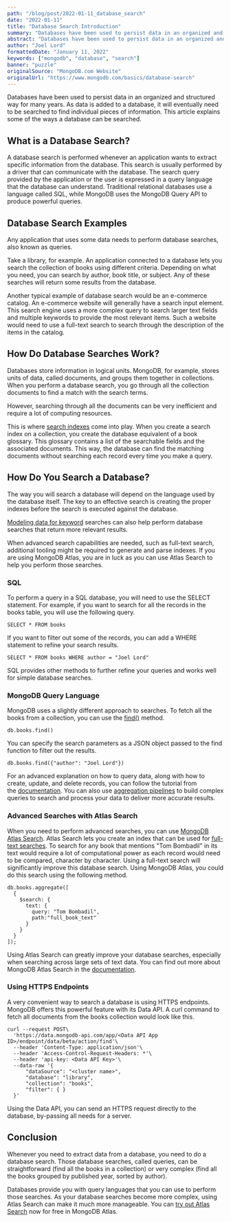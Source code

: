 ```yaml
---
path: "/blog/post/2022-01-11_database_search"
date: "2022-01-11"
title: "Database Search Introduction"
summary: "Databases have been used to persist data in an organized and structured way for many years. As data is added to a database, it will eventually need to be searched to find individual pieces of information. This article explains some of the ways a database can be searched."
abstract: "Databases have been used to persist data in an organized and structured way for many years. As data is added to a database, it will eventually need to be searched to find individual pieces of information. This article explains some of the ways a database can be searched."
author: "Joel Lord"
formattedDate: "January 11, 2022"
keywords: ["mongodb", "database", "search"]
banner: "puzzle"
originalSource: "MongoDB.com Website"
originalUrl: "https://www.mongodb.com/basics/database-search"
---
```

Databases have been used to persist data in an organized and structured way for many years. As data is added to a database, it will eventually need to be searched to find individual pieces of information. This article explains some of the ways a database can be searched.

What is a Database Search?
--------------------------

A database search is performed whenever an application wants to extract specific information from the database. This search is usually performed by a driver that can communicate with the database. The search query provided by the application or the user is expressed in a query language that the database can understand. Traditional relational databases use a language called SQL, while MongoDB uses the MongoDB Query API to produce powerful queries.

Database Search Examples
------------------------

Any application that uses some data needs to perform database searches, also known as queries.

Take a library, for example. An application connected to a database lets you search the collection of books using different criteria. Depending on what you need, you can search by author, book title, or subject. Any of these searches will return some results from the database.

Another typical example of database search would be an e-commerce catalog. An e-commerce website will generally have a search input element. This search engine uses a more complex query to search larger text fields and multiple keywords to provide the most relevant items. Such a website would need to use a full-text search to search through the description of the items in the catalog.

How Do Database Searches Work?
------------------------------

Databases store information in logical units. MongoDB, for example, stores units of data, called documents, and groups them together in collections. When you perform a database search, you go through all the collection documents to find a match with the search terms.

However, searching through all the documents can be very inefficient and require a lot of computing resources.

This is where [search indexes](https://www.mongodb.com/basics/search-index) come into play. When you create a search index on a collection, you create the database equivalent of a book glossary. This glossary contains a list of the searchable fields and the associated documents. This way, the database can find the matching documents without searching each record every time you make a query.

How Do You Search a Database?
-----------------------------

The way you will search a database will depend on the language used by the database itself. The key to an effective search is creating the proper indexes before the search is executed against the database.

[Modeling data for keyword](https://docs.mongodb.com/manual/tutorial/model-data-for-keyword-search/) searches can also help perform database searches that return more relevant results.

When advanced search capabilities are needed, such as full-text search, additional tooling might be required to generate and parse indexes. If you are using MongoDB Atlas, you are in luck as you can use Atlas Search to help you perform those searches.

### SQL

To perform a query in a SQL database, you will need to use the SELECT statement. For example, if you want to search for all the records in the books table, you will use the following query.

```
SELECT * FROM books
```

If you want to filter out some of the records, you can add a WHERE statement to refine your search results.

```
SELECT * FROM books WHERE author = "Joel Lord"
```

SQL provides other methods to further refine your queries and works well for simple database searches.

### MongoDB Query Language

MongoDB uses a slightly different approach to searches. To fetch all the books from a collection, you can use the [find()](https://docs.mongodb.com/manual/reference/method/db.collection.find/) method.

```
db.books.find()
```

You can specify the search parameters as a JSON object passed to the find function to filter out the results.

```
db.books.find({"author": "Joel Lord"})
```

For an advanced explanation on how to query data, along with how to create, update, and delete records, you can follow the tutorial from the [documentation](https://docs.mongodb.com/manual/crud/). You can also use [aggregation pipelines](https://docs.mongodb.com/manual/core/aggregation-pipeline/) to build complex queries to search and process your data to deliver more accurate results.

### Advanced Searches with Atlas Search

When you need to perform advanced searches, you can use [MongoDB Atlas Search](https://www.mongodb.com/atlas/search). Atlas Search lets you create an index that can be used for [full-text searches](https://www.mongodb.com/basics/full-text-search). To search for any book that mentions "Tom Bombadil" in its text would require a lot of computational power as each record would need to be compared, character by character. Using a full-text search will significantly improve this database search. Using MongoDB Atlas, you could do this search using the following method.

```
db.books.aggregate([
  {
    $search: {
      text: {
        query: "Tom Bombadil",
        path:"full_book_text"
      }
    }
  }
]);
```

Using Atlas Search can greatly improve your database searches, especially when searching across large sets of text data. You can find out more about MongoDB Atlas Search in the [documentation](https://docs.atlas.mongodb.com/atlas-search/).

### Using HTTPS Endpoints

A very convenient way to search a database is using HTTPS endpoints. MongoDB offers this powerful feature with its Data API. A curl command to fetch all documents from the books collection would look like this.

```
curl --request POST\
  'https://data.mongodb-api.com/app/<Data API App ID>/endpoint/data/beta/action/find'\
  --header 'Content-Type: application/json'\
  --header 'Access-Control-Request-Headers: *'\
  --header 'api-key: <Data API Key>'\
  --data-raw '{
      "dataSource": "<cluster name>",
      "database": "library",
      "collection": "books",
      "filter": { }
  }'
```

Using the Data API, you can send an HTTPS request directly to the database, by-passing all needs for a server.

Conclusion
----------

Whenever you need to extract data from a database, you need to do a database search. Those database searches, called queries, can be straightforward (find all the books in a collection) or very complex (find all the books grouped by published year, sorted by author).

Databases provide you with query languages that you can use to perform those searches. As your database searches become more complex, using Atlas Search can make it much more manageable. You can [try out Atlas Search](https://www.mongodb.com/cloud/atlas/register) now for free in MongoDB Atlas.